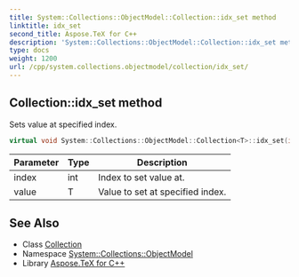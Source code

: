 ```yaml
---
title: System::Collections::ObjectModel::Collection::idx_set method
linktitle: idx_set
second_title: Aspose.TeX for C++
description: 'System::Collections::ObjectModel::Collection::idx_set method. Sets value at specified index in C++.'
type: docs
weight: 1200
url: /cpp/system.collections.objectmodel/collection/idx_set/
---
```

## Collection::idx_set method


Sets value at specified index.

```cpp
virtual void System::Collections::ObjectModel::Collection<T>::idx_set(int index, T value) override
```


| Parameter | Type | Description |
| --- | --- | --- |
| index | int | Index to set value at. |
| value | T | Value to set at specified index. |

## See Also

* Class [Collection](../)
* Namespace [System::Collections::ObjectModel](../../)
* Library [Aspose.TeX for C++](../../../)
